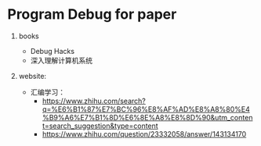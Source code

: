 # Program Debug for paper
1. books
    + Debug Hacks
    + 深入理解计算机系统

2. website:
    + 汇编学习：
        + https://www.zhihu.com/search?q=%E6%B1%87%E7%BC%96%E8%AF%AD%E8%A8%80%E4%B9%A6%E7%B1%8D%E6%8E%A8%E8%8D%90&utm_content=search_suggestion&type=content
        + https://www.zhihu.com/question/23332058/answer/143134170